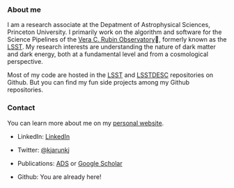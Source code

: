 ### About me

I am a research associate at the Depatment of Astrophysical Sciences, Princeton University.
I primarily work on the algorithm and software for the Science Pipelines of the [Vera C. Rubin Observatory](www.lsst.org)🔭, formerly known as the [LSST](http://github.com/lsst).
My research interests are understanding the nature of dark matter and dark energy, both at a fundamental level and from a cosmological perspective.

Most of my code are hosted in the [LSST](http://github.com/lsst) and [LSSTDESC]((http://github.com/lsstdesc)) repositories on Github.
But you can find my fun side projects among my Github repositories.

### Contact
You can learn more about me on my [personal website](http://arunkannawadi.github.io).

- LinkedIn: [LinkedIn](https://www.linkedin.com/in/arun-kannawadi-00501623/)

- Twitter: [@kjarunkj](https://twitter.com/kjarunkj)

- Publications: [ADS](https://ui.adsabs.harvard.edu/search/p_=0&q=kannawadi&sort=citation_count%20desc%2C%20bibcode%20desc) or [Google Scholar](https://scholar.google.com/citations?user=QoX9bu8AAAAJ&hl=en)

- Github: You are already here!


<!--
**arunkannawadi/arunkannawadi** is a ✨ _special_ ✨ repository because its `README.md` (this file) appears on your GitHub profile.

Here are some ideas to get you started:

- 🔭 I’m currently working on ...
- 🌱 I’m currently learning ...
- 👯 I’m looking to collaborate on ...
- 🤔 I’m looking for help with ...
- 💬 Ask me about ...
- 📫 How to reach me: ...
- 😄 Pronouns: ...
- ⚡ Fun fact: ...
-->
